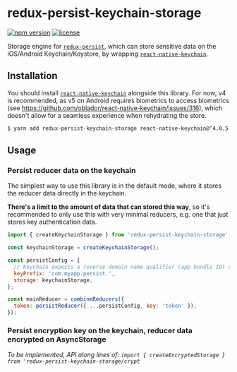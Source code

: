 # redux-persist-keychain-storage

[![npm version](https://img.shields.io/npm/v/redux-persist-keychain-storage.svg)](https://www.npmjs.com/package/redux-persist-keychain-storage)
[![license](https://img.shields.io/github/license/m10c/redux-persist-keychain-storage.svg)](https://opensource.org/licenses/MIT)

Storage engine for [`redux-persist`](https://github.com/rt2zz/redux-persist),
which can store sensitive data on the iOS/Android Keychain/Keystore,
by wrapping [`react-native-keychain`](https://github.com/oblador/react-native-keychain).

## Installation

You should install [`react-native-keychain`](https://github.com/oblador/react-native-keychain) alongside this library.
For now, v4 is recommended, as v5 on Android requires biometrics to access biometrics
(see https://github.com/oblador/react-native-keychain/issues/316),
which doesn't allow for a seamless experience when rehydrating the store.

```bash
$ yarn add redux-persist-keychain-storage react-native-keychain@^4.0.5
```

## Usage

### Persist reducer data on the keychain

The simplest way to use this library is in the default mode,
where it stores the reducer data directly in the keychain.

**There's a limit to the amount of data that can stored this way**,
so it's recommended to only use this with very minimal reducers,
e.g. one that just stores key authentication data.

```js
import { createKeychainStorage } from 'redux-persist-keychain-storage';

const keychainStorage = createKeychainStorage();

const persistConfig = {
  // Keychain expects a reverse domain name qualifier (app bundle ID) style key
  keyPrefix: 'com.myapp.persist.',
  storage: keychainStorage,
};

const mainReducer = combineReducers({
  token: persistReducer({ ...persistConfig, key: 'token' }),
});
```

### Persist encryption key on the keychain, reducer data encrypted on AsyncStorage

*To be implemented, API along lines of: `import { createEncryptedStorage } from 'redux-persist-keychain-storage/crypt`*